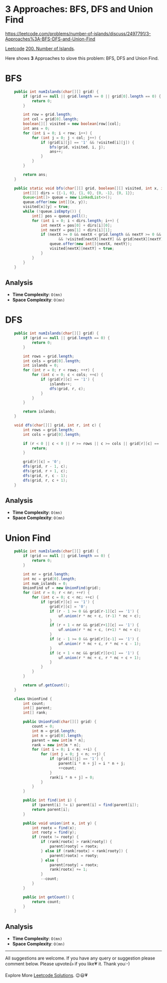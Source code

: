 # 3 Approaches: BFS, DFS and Union Find

https://leetcode.com/problems/number-of-islands/discuss/2497791/3-Approaches%3A-BFS-DFS-and-Union-Find

[Leetcode](https://leetcode.com/) [200. Number of Islands](https://leetcode.com/problems/number-of-islands/).

Here shows **3** Approaches to slove this problem: BFS, DFS and Union Find.

# BFS


```java
    public int numIslands(char[][] grid) {
        if (grid == null || grid.length == 0 || grid[0].length == 0) {
            return 0;
        }

        int row = grid.length;
        int col = grid[0].length;
        boolean[][] visited = new boolean[row][col];
        int ans = 0;
        for (int i = 0; i < row; i++) {
            for (int j = 0; j < col; j++) {
                if (grid[i][j] == '1' && !visited[i][j]) {
                    bfs(grid, visited, i, j);
                    ans++;
                }
            }
        }

        return ans;
    }

    public static void bfs(char[][] grid, boolean[][] visited, int x, int y) {
        int[][] dirs = {{-1, 0}, {1, 0}, {0, -1}, {0, 1}};
        Queue<int[]> queue = new LinkedList<>();
        queue.offer(new int[]{x, y});
        visited[x][y] = true;
        while (!queue.isEmpty()) {
            int[] pos = queue.poll();
            for (int i = 0; i < dirs.length; i++) {
                int nextX = pos[0] + dirs[i][0];
                int nextY = pos[1] + dirs[i][1];
                if (nextX >= 0 && nextX < grid.length && nextY >= 0 && nextY < grid[0].length
                        && !visited[nextX][nextY] && grid[nextX][nextY] == '1') {
                    queue.offer(new int[]{nextX, nextY});
                    visited[nextX][nextY] = true;
                }
            }
        }
    }
```

## Analysis

- **Time Complexity**: `O(mn)`
- **Space Complexity**: `O(mn)`

# DFS


```java
    public int numIslands(char[][] grid) {
        if (grid == null || grid.length == 0) {
            return 0;
        }

        int rows = grid.length;
        int cols = grid[0].length;
        int islands = 0;
        for (int r = 0; r < rows; ++r) {
            for (int c = 0; c < cols; ++c) {
                if (grid[r][c] == '1') {
                    islands++;
                    dfs(grid, r, c);
                }
            }
        }

        return islands;
    }

    void dfs(char[][] grid, int r, int c) {
        int rows = grid.length;
        int cols = grid[0].length;

        if (r < 0 || c < 0 || r >= rows || c >= cols || grid[r][c] == '0') {
            return;
        }

        grid[r][c] = '0';
        dfs(grid, r - 1, c);
        dfs(grid, r + 1, c);
        dfs(grid, r, c - 1);
        dfs(grid, r, c + 1);
    }
```

## Analysis

- **Time Complexity**: `O(mn)`
- **Space Complexity**: `O(mn)`


# Union Find


```java
    public int numIslands(char[][] grid) {
        if (grid == null || grid.length == 0) {
            return 0;
        }

        int nr = grid.length;
        int nc = grid[0].length;
        int num_islands = 0;
        UnionFind uf = new UnionFind(grid);
        for (int r = 0; r < nr; ++r) {
            for (int c = 0; c < nc; ++c) {
                if (grid[r][c] == '1') {
                    grid[r][c] = '0';
                    if (r - 1 >= 0 && grid[r-1][c] == '1') {
                        uf.union(r * nc + c, (r-1) * nc + c);
                    }
                    if (r + 1 < nr && grid[r+1][c] == '1') {
                        uf.union(r * nc + c, (r+1) * nc + c);
                    }
                    if (c - 1 >= 0 && grid[r][c-1] == '1') {
                        uf.union(r * nc + c, r * nc + c - 1);
                    }
                    if (c + 1 < nc && grid[r][c+1] == '1') {
                        uf.union(r * nc + c, r * nc + c + 1);
                    }
                }
            }
        }

        return uf.getCount();
    }

    class UnionFind {
        int count;
        int[] parent;
        int[] rank;

        public UnionFind(char[][] grid) {
            count = 0;
            int m = grid.length;
            int n = grid[0].length;
            parent = new int[m * n];
            rank = new int[m * n];
            for (int i = 0; i < m; ++i) {
                for (int j = 0; j < n; ++j) {
                    if (grid[i][j] == '1') {
                        parent[i * n + j] = i * n + j;
                        ++count;
                    }
                    rank[i * n + j] = 0;
                }
            }
        }

        public int find(int i) {
            if (parent[i] != i) parent[i] = find(parent[i]);
            return parent[i];
        }

        public void union(int x, int y) {
            int rootx = find(x);
            int rooty = find(y);
            if (rootx != rooty) {
                if (rank[rootx] > rank[rooty]) {
                    parent[rooty] = rootx;
                } else if (rank[rootx] < rank[rooty]) {
                    parent[rootx] = rooty;
                } else {
                    parent[rooty] = rootx;
                    rank[rootx] += 1;
                }
                --count;
            }
        }

        public int getCount() {
            return count;
        }
    }
```

## Analysis

- **Time Complexity**: `O(mn)`
- **Space Complexity**: `O(mn)`


------------

All suggestions are welcome. 
If you have any query or suggestion please comment below.
Please upvote👍 if you like💗 it. Thank you:-)

Explore More [Leetcode Solutions](https://leetcode.com/discuss/general-discussion/1868912/My-Leetcode-Solutions-All-In-One). 😉😃💗

